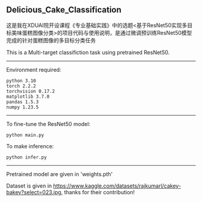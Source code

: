 ## Delicious_Cake_Classification

这是我在XDUAI院开设课程《专业基础实践》中的选题<基于ResNet50实现多目标美味蛋糕图像分类>的项目代码与使用说明，是通过微调预训练ResNet50模型完成的针对蛋糕图像的多目标分类任务

This is a Multi-target classifiction task using pretrained ResNet50.

****
Environment required:
```angular2html
python 3.10
torch 2.2.2
torchvision 0.17.2
matplotlib 3.7.0
pandas 1.5.3
numpy 1.23.5
```
****
To fine-tune the ResNet50 model:
```angular2html
python main.py
```
To make inference:
```angular2html
python infer.py
```
****
Pretrained model are given in 'weights.pth'

Dataset is given in https://www.kaggle.com/datasets/rajkumarl/cakey-bakey?select=023.jpg, thanks for their contribution!

